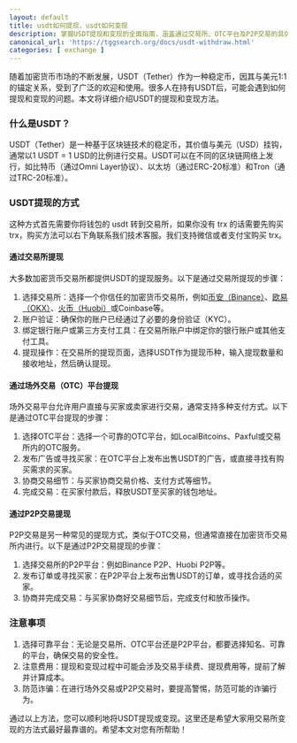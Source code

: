 ```yaml
---
layout: default
title: usdt如何提现，usdt如何变现
description: 掌握USDT提现和变现的全面指南，涵盖通过交易所、OTC平台及P2P交易的具体步骤与注意事项，帮助您高效、安全地将USDT转换为法币或其他加密货币。
canonical_url: 'https://tggsearch.org/docs/usdt-withdraw.html'
categories: [ exchange ]
---
```

随着加密货币市场的不断发展，USDT（Tether）作为一种稳定币，因其与美元1:1的锚定关系，受到了广泛的欢迎和使用。很多人在持有USDT后，可能会遇到如何提现和变现的问题。本文将详细介绍USDT的提现和变现方法。

### 什么是USDT？
USDT（Tether）是一种基于区块链技术的稳定币，其价值与美元（USD）挂钩，通常以1 USDT = 1 USD的比例进行交易。USDT可以在不同的区块链网络上发行，如比特币（通过Omni Layer协议）、以太坊（通过ERC-20标准）和Tron（通过TRC-20标准）。

### USDT提现的方式
这种方式首先需要你将钱包的 usdt 转到交易所，如果你没有 trx 的话需要先购买 trx，购买方法可以右下角联系我们技术客服。我们支持微信或者支付宝购买 trx。

#### 通过交易所提现
大多数加密货币交易所都提供USDT的提现服务。以下是通过交易所提现的步骤：

1. 选择交易所：选择一个你信任的加密货币交易所，例如[币安（Binance）](./bnb-buy-coins.html)、[欧易（OKX）](./okx-install.html)、[火币（Huobi）](./huobi-download.html)或Coinbase等。
2. 账户验证：确保你的账户已经通过了必要的身份验证（KYC）。
3. 绑定银行账户或第三方支付工具：在交易所账户中绑定你的银行账户或其他支付工具。
4. 提现操作：在交易所的提现页面，选择USDT作为提现币种，输入提现数量和接收地址，然后确认提现。

#### 通过场外交易（OTC）平台提现
场外交易平台允许用户直接与买家或卖家进行交易，通常支持多种支付方式。以下是通过OTC平台提现的步骤：

1. 选择OTC平台：选择一个可靠的OTC平台，如LocalBitcoins、Paxful或交易所内的OTC服务。
2. 发布广告或寻找买家：在OTC平台上发布出售USDT的广告，或直接寻找有购买需求的买家。
3. 协商交易细节：与买家协商交易价格、支付方式等细节。
4. 完成交易：在买家付款后，释放USDT至买家的钱包地址。

#### 通过P2P交易提现
P2P交易是另一种常见的提现方式，类似于OTC交易，但通常直接在加密货币交易所内进行。以下是通过P2P交易提现的步骤：

1. 选择交易所的P2P平台：例如Binance P2P、Huobi P2P等。
2. 发布订单或寻找买家：在P2P平台上发布出售USDT的订单，或寻找合适的买家。
3. 协商并完成交易：与买家协商好交易细节后，完成支付和放币操作。

### 注意事项
1. 选择可靠平台：无论是交易所、OTC平台还是P2P平台，都要选择知名、可靠的平台，确保交易的安全性。
2. 注意费用：提现和变现过程中可能会涉及交易手续费、提现费用等，提前了解并计算成本。
3. 防范诈骗：在进行场外交易或P2P交易时，要提高警惕，防范可能的诈骗行为。

通过以上方法，您可以顺利地将USDT提现或变现。这里还是希望大家用交易所变现的方法式最好最靠谱的。希望本文对您有所帮助！